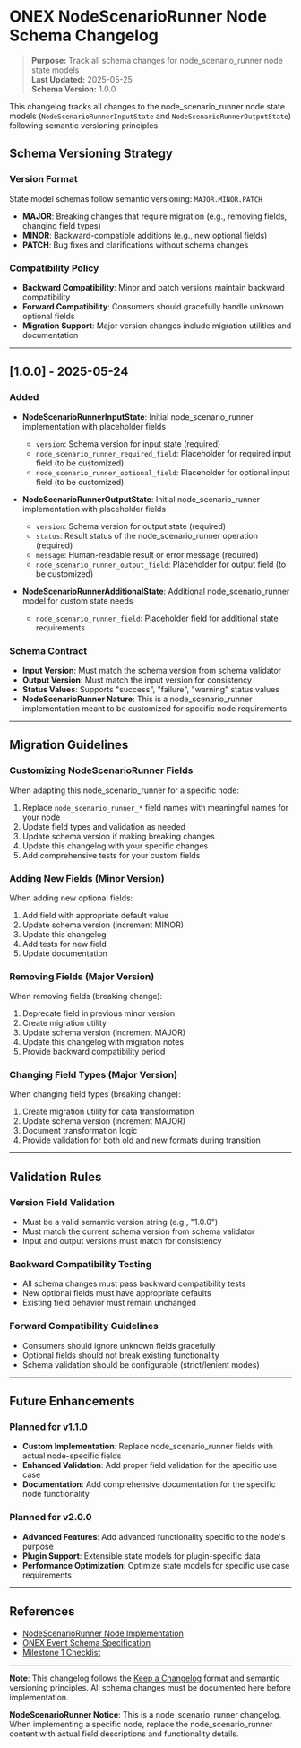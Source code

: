 <!-- === OmniNode:Metadata ===
metadata_version: 0.1.0
protocol_version: 0.1.0
owner: OmniNode Team
copyright: OmniNode Team
schema_version: 0.1.0
name: CHANGELOG.md
version: 1.0.0
uuid: 8a182d12-ddc5-4e33-be42-5f9c8b036310
author: OmniNode Team
created_at: '2025-05-28T12:40:27.505796'
last_modified_at: '1970-01-01T00:00:00Z'
description: Stamped by MarkdownHandler
state_contract: state_contract://default
lifecycle: active
hash: '0000000000000000000000000000000000000000000000000000000000000000'
entrypoint: markdown://CHANGELOG
namespace: markdown://CHANGELOG
meta_type: tool

<!-- === /OmniNode:Metadata === -->
# ONEX NodeScenarioRunner Node Schema Changelog

> **Purpose:** Track all schema changes for node_scenario_runner node state models  
> **Last Updated:** 2025-05-25  
> **Schema Version:** 1.0.0

This changelog tracks all changes to the node_scenario_runner node state models (`NodeScenarioRunnerInputState` and `NodeScenarioRunnerOutputState`) following semantic versioning principles.

## Schema Versioning Strategy

### Version Format
State model schemas follow semantic versioning: `MAJOR.MINOR.PATCH`

- **MAJOR**: Breaking changes that require migration (e.g., removing fields, changing field types)
- **MINOR**: Backward-compatible additions (e.g., new optional fields)
- **PATCH**: Bug fixes and clarifications without schema changes

### Compatibility Policy
- **Backward Compatibility**: Minor and patch versions maintain backward compatibility
- **Forward Compatibility**: Consumers should gracefully handle unknown optional fields
- **Migration Support**: Major version changes include migration utilities and documentation

---

## [1.0.0] - 2025-05-24

### Added
- **NodeScenarioRunnerInputState**: Initial node_scenario_runner implementation with placeholder fields
  - `version`: Schema version for input state (required)
  - `node_scenario_runner_required_field`: Placeholder for required input field (to be customized)
  - `node_scenario_runner_optional_field`: Placeholder for optional input field (to be customized)

- **NodeScenarioRunnerOutputState**: Initial node_scenario_runner implementation with placeholder fields
  - `version`: Schema version for output state (required)
  - `status`: Result status of the node_scenario_runner operation (required)
  - `message`: Human-readable result or error message (required)
  - `node_scenario_runner_output_field`: Placeholder for output field (to be customized)

- **NodeScenarioRunnerAdditionalState**: Additional node_scenario_runner model for custom state needs
  - `node_scenario_runner_field`: Placeholder field for additional state requirements

### Schema Contract
- **Input Version**: Must match the schema version from schema validator
- **Output Version**: Must match the input version for consistency
- **Status Values**: Supports "success", "failure", "warning" status values
- **NodeScenarioRunner Nature**: This is a node_scenario_runner implementation meant to be customized for specific node requirements

---

## Migration Guidelines

### Customizing NodeScenarioRunner Fields
When adapting this node_scenario_runner for a specific node:

1. Replace `node_scenario_runner_*` field names with meaningful names for your node
2. Update field types and validation as needed
3. Update schema version if making breaking changes
4. Update this changelog with your specific changes
5. Add comprehensive tests for your custom fields

### Adding New Fields (Minor Version)
When adding new optional fields:

1. Add field with appropriate default value
2. Update schema version (increment MINOR)
3. Update this changelog
4. Add tests for new field
5. Update documentation

### Removing Fields (Major Version)
When removing fields (breaking change):

1. Deprecate field in previous minor version
2. Create migration utility
3. Update schema version (increment MAJOR)
4. Update this changelog with migration notes
5. Provide backward compatibility period

### Changing Field Types (Major Version)
When changing field types (breaking change):

1. Create migration utility for data transformation
2. Update schema version (increment MAJOR)
3. Document transformation logic
4. Provide validation for both old and new formats during transition

---

## Validation Rules

### Version Field Validation
- Must be a valid semantic version string (e.g., "1.0.0")
- Must match the current schema version from schema validator
- Input and output versions must match for consistency

### Backward Compatibility Testing
- All schema changes must pass backward compatibility tests
- New optional fields must have appropriate defaults
- Existing field behavior must remain unchanged

### Forward Compatibility Guidelines
- Consumers should ignore unknown fields gracefully
- Optional fields should not break existing functionality
- Schema validation should be configurable (strict/lenient modes)

---

## Future Enhancements

### Planned for v1.1.0
- **Custom Implementation**: Replace node_scenario_runner fields with actual node-specific fields
- **Enhanced Validation**: Add proper field validation for the specific use case
- **Documentation**: Add comprehensive documentation for the specific node functionality

### Planned for v2.0.0
- **Advanced Features**: Add advanced functionality specific to the node's purpose
- **Plugin Support**: Extensible state models for plugin-specific data
- **Performance Optimization**: Optimize state models for specific use case requirements

---

## References

- [NodeScenarioRunner Node Implementation](v1_0_0/node.py)
- [ONEX Event Schema Specification](../../docs/protocol/onex_event_schema.md)
- [Milestone 1 Checklist](../../docs/milestones/milestone_1_checklist.md)

---

**Note**: This changelog follows the [Keep a Changelog](https://keepachangelog.com/en/1.0.0/) format and semantic versioning principles. All schema changes must be documented here before implementation.

**NodeScenarioRunner Notice**: This is a node_scenario_runner changelog. When implementing a specific node, replace the node_scenario_runner content with actual field descriptions and functionality details.
